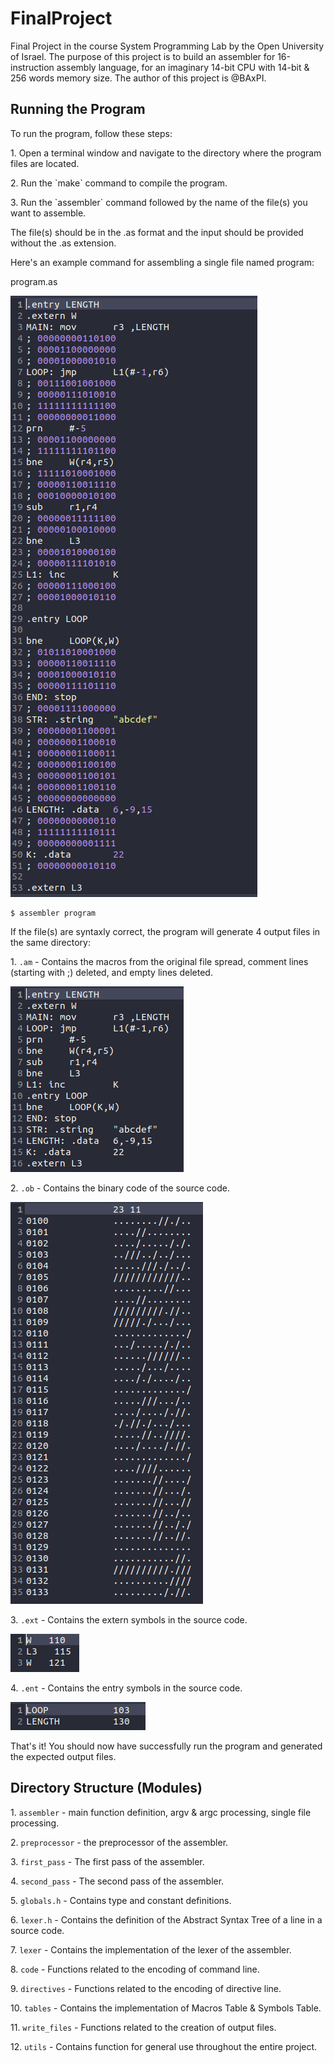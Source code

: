 <h1> FinalProject </h1>
 Final Project in the course System Programming Lab by the Open University of Israel.
 The purpose of this project is to build an assembler for 16-instruction assembly language, 
 for an imaginary 14-bit CPU with 14-bit & 256 words memory size. 
 The author of this project is @BAxPI.
 
<h2>Running the Program</h2>
To run the program, follow these steps:

<p>1. Open a terminal window and navigate to the directory where the program files are located.</p>
<p>2. Run the `make` command to compile the program.</p>
<p>3. Run the `assembler` command followed by the name of the file(s) you want to assemble.</p>
   The file(s) should be in the .as format and the input should be provided without the .as extension.</p>
Here's an example command for assembling a single file named program:

program.as

![program.as](https://github.com/BAxPI/FinalProject/blob/main/images/input_example.png?raw=true)

```console
$ assembler program
```

If the file(s) are syntaxly correct, the program will generate 4 output files in the same directory:
 <p>1. <code>.am</code> - Contains the macros from the original file spread, comment lines (starting with ;) deleted, and empty lines deleted.</p>
 
 ![program.am](https://github.com/BAxPI/FinalProject/blob/main/images/am_output.png?raw=true)
 
 <p>2. <code>.ob</code> - Contains the binary code of the source code.</p>
 
 ![program.ob](https://github.com/BAxPI/FinalProject/blob/main/images/ob_output.png?raw=true)
 
 <p>3. <code>.ext</code> - Contains the extern symbols in the source code.</p>
 
 ![program.ext](https://github.com/BAxPI/FinalProject/blob/main/images/ext_output.png?raw=true)
 
 <p>4. <code>.ent</code> - Contains the entry symbols in the source code.</p>
 
 ![program.ent](https://github.com/BAxPI/FinalProject/blob/main/images/ent_output.png?raw=true)
 
 That's it! You should now have successfully run the program and generated the expected output files.

 <h2> Directory Structure (Modules) </h2>
 <p>1. <code>assembler</code> - main function definition, argv & argc processing, single file processing.</p>
 <p>2. <code>preprocessor</code> - the preprocessor of the assembler. </p>
 <p>3. <code>first_pass</code> - The first pass of the assembler. </p>
 <p>4. <code>second_pass</code> - The second pass of the assembler. </p>
 <p>5. <code>globals.h</code> - Contains type and constant definitions. </p>
 <p>6. <code>lexer.h</code> - Contains the definition of the Abstract Syntax Tree of a line in a source code. </p>
 <p>7. <code>lexer</code> - Contains the implementation of the lexer of the assembler. </p>
 <p>8. <code>code</code> - Functions related to the encoding of command line. </p>
 <p>9. <code>directives</code> - Functions related to the encoding of directive line. </p>
 <p>10. <code>tables</code> - Contains the implementation of Macros Table & Symbols Table. </p>
 <p>11. <code>write_files</code> - Functions related to the creation of output files. </p>
 <p>12. <code>utils</code> - Contains function for general use throughout the entire project. </p>
